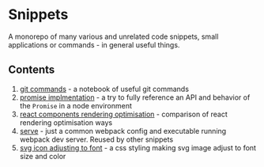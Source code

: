 # Snippets

A monorepo of many various and unrelated code snippets, small applications or commands - in general useful things.

## Contents

1. [git commands](./snippets/git-commands) - a notebook of useful git commands
1. [promise implmentation](./snippets/promise-implementation) - a try to fully reference an API and behavior of the `Promise` in a node environment
1. [react components rendering optimisation](./snippets/react-component-rendering-optimisation) - comparison of react rendering optimisation ways
1. [serve](./snippets/serve) - just a common webpack config and executable running webpack dev server. Reused by other snippets
1. [svg icon adjusting to font](./snippets/svg-icon-adjusting-to-font) - a css styling making svg image adjust to font size and color
